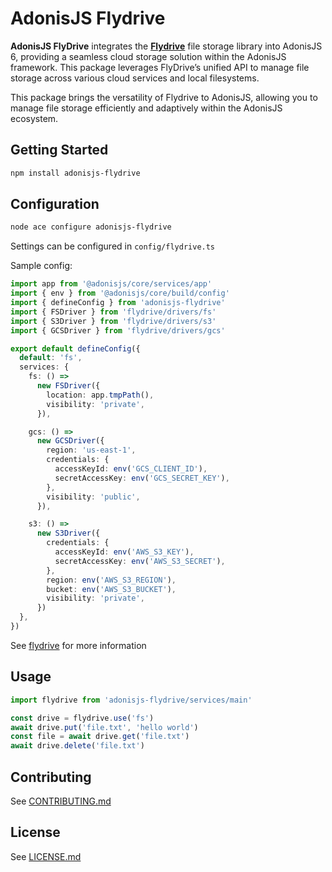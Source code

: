 # AdonisJS Flydrive

**AdonisJS FlyDrive** integrates the **[Flydrive](https://github.com/flydrive-js/core)** file storage library into AdonisJS 6, providing a seamless cloud storage solution within the AdonisJS framework. This package leverages FlyDrive’s unified API to manage file storage across various cloud services and local filesystems.

This package brings the versatility of Flydrive to AdonisJS, allowing you to manage file storage efficiently and adaptively within the AdonisJS ecosystem.

## Getting Started

```bash
npm install adonisjs-flydrive
```

## Configuration

```bash
node ace configure adonisjs-flydrive
```

Settings can be configured in `config/flydrive.ts`

Sample config:

```ts
import app from '@adonisjs/core/services/app'
import { env } from '@adonisjs/core/build/config'
import { defineConfig } from 'adonisjs-flydrive'
import { FSDriver } from 'flydrive/drivers/fs'
import { S3Driver } from 'flydrive/drivers/s3'
import { GCSDriver } from 'flydrive/drivers/gcs'

export default defineConfig({
  default: 'fs',
  services: {
    fs: () =>
      new FSDriver({
        location: app.tmpPath(),
        visibility: 'private',
      }),

    gcs: () =>
      new GCSDriver({
        region: 'us-east-1',
        credentials: {
          accessKeyId: env('GCS_CLIENT_ID'),
          secretAccessKey: env('GCS_SECRET_KEY'),
        },
        visibility: 'public',
      }),

    s3: () =>
      new S3Driver({
        credentials: {
          accessKeyId: env('AWS_S3_KEY'),
          secretAccessKey: env('AWS_S3_SECRET'),
        },
        region: env('AWS_S3_REGION'),
        bucket: env('AWS_S3_BUCKET'),
        visibility: 'private',
      })
  },
})
```

See [flydrive](https://github.com/flydrive-js/core) for more information

## Usage

```ts
import flydrive from 'adonisjs-flydrive/services/main'

const drive = flydrive.use('fs')
await drive.put('file.txt', 'hello world')
const file = await drive.get('file.txt')
await drive.delete('file.txt')
```

## Contributing

See [CONTRIBUTING.md](https://github.com/mixxtor/adonisjs-flydrive/blob/master/CONTRIBUTING.md)

## License

See [LICENSE.md](https://github.com/mixxtor/adonisjs-flydrive/blob/master/LICENSE.md)